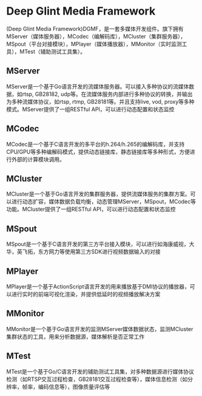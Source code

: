 # Deep Glint Media Framework
(Deep Glint Media Framework)DGMF，是一套多媒体开发组件。旗下拥有MServer（媒体服务器），MCodec（编解码库），MCluster（集群服务器），MSpout（平台对接模块），MPlayer（媒体播放器），MMonitor（实时监测工具），MTest（辅助测试工具集）。

## MServer
MServer是一个基于Go语言开发的流媒体服务器。可以接入多种协议的流媒体数据，如rtsp, GB28182, udp等。在流媒体服务内部进行多种协议的转换，并输出为多种流媒体协议，如rtsp, rtmp, GB28181等。并且支持live, vod, proxy等多种模式。MServer提供了一组RESTful API，可以进行动态配置和状态监控

## MCodec
MCodec是一个基于C语言开发的多平台的h.264/h.265的编解码库，并支持CPU/GPU等多种编解码模式，提供动态链接库，静态链接库等多种形式，方便进行外部的计算模块调用。

## MCluster
MCluster是一个基于Go语言开发的集群服务器，提供流媒体服务的集群方案。可以进行动态扩容，媒体数据负载均衡，动态管理MServer，MSpout，MCodec等功能。MCluster提供了一组RESTful API，可以进行动态配置和状态监控

## MSpout
MSpout是一个基于C语言开发的第三方平台接入模块，可以进行如海康威视，大华，英飞拓，东方网力等使用第三方SDK进行视频数据输入的对接

## MPlayer
MPlayer是一个基于ActionScript语言开发的用来播放基于DMI协议的播放器，可以进行实时的前端可视化渲染，并提供低延时的视频播放解决方案

## MMonitor
MMonitor是一个基于Go语言开发的监测MServer媒体数据状态，监测MCluster集群状态的工具，用来分析数据源，媒体解析是否正常工作

## MTest
MTest是一个基于Go/C语言开发的辅助测试工具集，对多种数据源进行媒体协议检测（如RTSP交互过程检查，GB28181交互过程检查等），媒体信息检测（如分辨率，帧率，编码信息等），图像质量评估等
